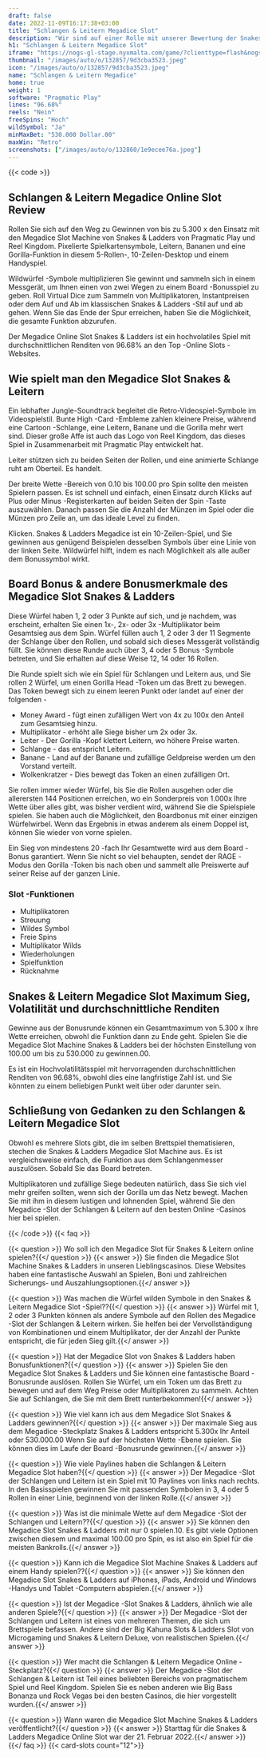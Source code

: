 ```yaml
---
draft: false
date: 2022-11-09T16:17:38+03:00
title: "Schlangen & Leitern Megadice Slot"
description: "Wir sind auf einer Rolle mit unserer Bewertung der Snakes & Ladders Megadice Online Slot. Wir behandeln die Funktionen und wo wir sie mit dem besten Casino -Bonus spielen können."
h1: "Schlangen & Leitern Megadice Slot"
iframe: "https://nogs-gl-stage.nyxmalta.com/game/?clienttype=flash&nogscurrency=EUR&nogsgameid=1510232&nogslang=en_us&nogsmode=demo&nogsoperatorid=241"
thumbnail: "/images/auto/o/132857/9d3cba3523.jpeg"
icon: "/images/auto/o/132857/9d3cba3523.jpeg"
name: "Schlangen & Leitern Megadice"
home: true
weight: 1
software: "Pragmatic Play"
lines: "96.68%"
reels: "Nein"
freeSpins: "Hoch"
wildSymbol: "Ja"
minMaxBet: "530.000 Dollar.00"
maxWin: "Retro"
screenshots: ["/images/auto/o/132860/1e9ecee76a.jpeg"]
---
```


{{< code >}}<h2>Schlangen & Leitern Megadice Online Slot Review</h2><p>Rollen Sie sich auf den Weg zu Gewinnen von bis zu 5.300 x den Einsatz mit den Megadice Slot Machine von Snakes & Ladders von Pragmatic Play und Reel Kingdom. Pixelierte Spielkartensymbole, Leitern, Bananen und eine Gorilla-Funktion in diesem 5-Rollen-, 10-Zeilen-Desktop und einem Handyspiel.</p><p>Wildwürfel -Symbole multiplizieren Sie gewinnt und sammeln sich in einem Messgerät, um Ihnen einen von zwei Wegen zu einem Board -Bonusspiel zu geben. Roll Virtual Dice zum Sammeln von Multiplikatoren, Instantpreisen oder dem Auf und Ab im klassischen Snakes & Ladders -Stil auf und ab gehen. Wenn Sie das Ende der Spur erreichen, haben Sie die Möglichkeit, die gesamte Funktion abzurufen.</p><p>Der Megadice Online Slot Snakes & Ladders ist ein hochvolatiles Spiel mit durchschnittlichen Renditen von 96.68% an den Top -Online Slots -Websites.</p><h2>Wie spielt man den Megadice Slot Snakes & Leitern</h2><p>Ein lebhafter Jungle-Soundtrack begleitet die Retro-Videospiel-Symbole im Videospielstil. Bunte High -Card -Embleme zahlen kleinere Preise, während eine Cartoon -Schlange, eine Leitern, Banane und die Gorilla mehr wert sind. Dieser große Affe ist auch das Logo von Reel Kingdom, das dieses Spiel in Zusammenarbeit mit Pragmatic Play entwickelt hat.</p><p>Leiter stützen sich zu beiden Seiten der Rollen, und eine animierte Schlange ruht am Oberteil. Es handelt.</p><p>Der breite Wette -Bereich von 0.10 bis 100.00 pro Spin sollte den meisten Spielern passen. Es ist schnell und einfach, einen Einsatz durch Klicks auf Plus oder Minus -Registerkarten auf beiden Seiten der Spin -Taste auszuwählen. Danach passen Sie die Anzahl der Münzen im Spiel oder die Münzen pro Zeile an, um das ideale Level zu finden.</p><p>Klicken. Snakes & Ladders Megadice ist ein 10-Zeilen-Spiel, und Sie gewinnen aus genügend Beispielen desselben Symbols über eine Linie von der linken Seite. Wildwürfel hilft, indem es nach Möglichkeit als alle außer dem Bonussymbol wirkt.</p><h2>Board Bonus & andere Bonusmerkmale des Megadice Slot Snakes & Ladders</h2><p>Diese Würfel haben 1, 2 oder 3 Punkte auf sich, und je nachdem, was erscheint, erhalten Sie einen 1x-, 2x- oder 3x -Multiplikator beim Gesamtsieg aus dem Spin. Würfel füllen auch 1, 2 oder 3 der 11 Segmente der Schlange über den Rollen, und sobald sich dieses Messgerät vollständig füllt. Sie können diese Runde auch über 3, 4 oder 5 Bonus -Symbole betreten, und Sie erhalten auf diese Weise 12, 14 oder 16 Rollen.</p><p>Die Runde spielt sich wie ein Spiel für Schlangen und Leitern aus, und Sie rollen 2 Würfel, um einen Gorilla Head -Token um das Brett zu bewegen. Das Token bewegt sich zu einem leeren Punkt oder landet auf einer der folgenden -</p><ul><li>Money Award - fügt einen zufälligen Wert von 4x zu 100x den Anteil zum Gesamtsieg hinzu.</li><li>Multiplikator - erhöht alle Siege bisher um 2x oder 3x.</li><li>Leiter - Der Gorilla -Kopf klettert Leitern, wo höhere Preise warten.</li><li>Schlange - das entspricht Leitern.</li><li>Banane - Land auf der Banane und zufällige Geldpreise werden um den Vorstand verteilt.</li><li>Wolkenkratzer - Dies bewegt das Token an einen zufälligen Ort.</li></ul><p>Sie rollen immer wieder Würfel, bis Sie die Rollen ausgehen oder die allerersten 144 Positionen erreichen, wo ein Sonderpreis von 1.000x Ihre Wette über alles gibt, was bisher verdient wird, während Sie die Spielspiele spielen. Sie haben auch die Möglichkeit, den Boardbonus mit einer einzigen Würfelwirbel. Wenn das Ergebnis in etwas anderem als einem Doppel ist, können Sie wieder von vorne spielen.</p><p>Ein Sieg von mindestens 20 -fach Ihr Gesamtwette wird aus dem Board -Bonus garantiert. Wenn Sie nicht so viel behaupten, sendet der RAGE -Modus den Gorilla -Token bis nach oben und sammelt alle Preiswerte auf seiner Reise auf der ganzen Linie.</p><h3>
Slot -Funktionen</h3><ul>
<li></span>
Multiplikatoren</li>
<li></span>
Streuung</li>
<li></span>
Wildes Symbol</li>
<li></span>
Freie Spins</li>
<li></span>
Multiplikator Wilds</li>
<li></span>
Wiederholungen</li>
<li></span>
Spielfunktion</li>
<li></span>
Rücknahme</li></ul><h2>Snakes & Leitern Megadice Slot Maximum Sieg, Volatilität und durchschnittliche Renditen</h2><p>Gewinne aus der Bonusrunde können ein Gesamtmaximum von 5.300 x Ihre Wette erreichen, obwohl die Funktion dann zu Ende geht. Spielen Sie die Megadice Slot Machine Snakes & Ladders bei der höchsten Einstellung von 100.00 um bis zu 530.000 zu gewinnen.00.</p><p>Es ist ein Hochvolatilitätsspiel mit hervorragenden durchschnittlichen Renditen von 96.68%, obwohl dies eine langfristige Zahl ist. und Sie könnten zu einem beliebigen Punkt weit über oder darunter sein.</p><h2>Schließung von Gedanken zu den Schlangen & Leitern Megadice Slot</h2><p>Obwohl es mehrere Slots gibt, die im selben Brettspiel thematisieren, stechen die Snakes & Ladders Megadice Slot Machine aus. Es ist vergleichsweise einfach, die Funktion aus dem Schlangenmesser auszulösen. Sobald Sie das Board betreten.</p><p>Multiplikatoren und zufällige Siege bedeuten natürlich, dass Sie sich viel mehr greifen sollten, wenn sich der Gorilla um das Netz bewegt. Machen Sie mit ihm in diesem lustigen und lohnenden Spiel, während Sie den Megadice -Slot der Schlangen & Leitern auf den besten Online -Casinos hier bei spielen.</p>
{{< /code >}}
{{< faq >}}

{{< question >}} Wo soll ich den Megadice Slot für Snakes & Leitern online spielen?{{</ question >}}
{{< answer >}} Sie finden die Megadice Slot Machine Snakes & Ladders in unseren Lieblingscasinos. Diese Websites haben eine fantastische Auswahl an Spielen, Boni und zahlreichen Sicherungs- und Auszahlungsoptionen.{{</ answer >}}

{{< question >}} Was machen die Würfel wilden Symbole in den Snakes & Leitern Megadice Slot -Spiel??{{</ question >}}
{{< answer >}} Würfel mit 1, 2 oder 3 Punkten können als andere Symbole auf den Rollen des Megadice -Slot der Schlangen & Leitern wirken. Sie helfen bei der Vervollständigung von Kombinationen und einem Multiplikator, der der Anzahl der Punkte entspricht, die für jeden Sieg gilt.{{</ answer >}}

{{< question >}} Hat der Megadice Slot von Snakes & Ladders haben Bonusfunktionen?{{</ question >}}
{{< answer >}} Spielen Sie den Megadice Slot Snakes & Ladders und Sie können eine fantastische Board -Bonusrunde auslösen. Rollen Sie Würfel, um ein Token um das Brett zu bewegen und auf dem Weg Preise oder Multiplikatoren zu sammeln. Achten Sie auf Schlangen, die Sie mit dem Brett runterbekommen!{{</ answer >}}

{{< question >}} Wie viel kann ich aus dem Megadice Slot Snakes & Ladders gewinnen?{{</ question >}}
{{< answer >}} Der maximale Sieg aus dem Megadice -Steckplatz Snakes & Ladders entspricht 5.300x Ihr Anteil oder 530.000.00 Wenn Sie auf der höchsten Wette -Ebene spielen. Sie können dies im Laufe der Board -Bonusrunde gewinnen.{{</ answer >}}

{{< question >}} Wie viele Paylines haben die Schlangen & Leitern Megadice Slot haben?{{</ question >}}
{{< answer >}} Der Megadice -Slot der Schlangen und Leitern ist ein Spiel mit 10 Paylines von links nach rechts. In den Basisspielen gewinnen Sie mit passenden Symbolen in 3, 4 oder 5 Rollen in einer Linie, beginnend von der linken Rolle.{{</ answer >}}

{{< question >}} Was ist die minimale Wette auf dem Megadice -Slot der Schlangen und Leitern??{{</ question >}}
{{< answer >}} Sie können den Megadice Slot Snakes & Ladders mit nur 0 spielen.10. Es gibt viele Optionen zwischen diesem und maximal 100.00 pro Spin, es ist also ein Spiel für die meisten Bankrolls.{{</ answer >}}

{{< question >}} Kann ich die Megadice Slot Machine Snakes & Ladders auf einem Handy spielen??{{</ question >}}
{{< answer >}} Sie können den Megadice Slot Snakes & Ladders auf iPhones, iPads, Android und Windows -Handys und Tablet -Computern abspielen.{{</ answer >}}

{{< question >}} Ist der Megadice -Slot Snakes & Ladders, ähnlich wie alle anderen Spiele?{{</ question >}}
{{< answer >}} Der Megadice -Slot der Schlangen und Leitern ist eines von mehreren Themen, die sich um Brettspiele befassen. Andere sind der Big Kahuna Slots & Ladders Slot von Microgaming und Snakes & Leitern Deluxe, von realistischen Spielen.{{</ answer >}}

{{< question >}} Wer macht die Schlangen & Leitern Megadice Online -Steckplatz?{{</ question >}}
{{< answer >}} Der Megadice -Slot der Schlangen & Leitern ist Teil eines beliebten Bereichs von pragmatischem Spiel und Reel Kingdom. Spielen Sie es neben anderen wie Big Bass Bonanza und Rock Vegas bei den besten Casinos, die hier vorgestellt wurden.{{</ answer >}}

{{< question >}} Wann waren die Megadice Slot Machine Snakes & Ladders veröffentlicht?{{</ question >}}
{{< answer >}} Starttag für die Snakes & Ladders Megadice Online Slot war der 21. Februar 2022.{{</ answer >}}
{{</ faq >}}
{{< card-slots count="12">}}
